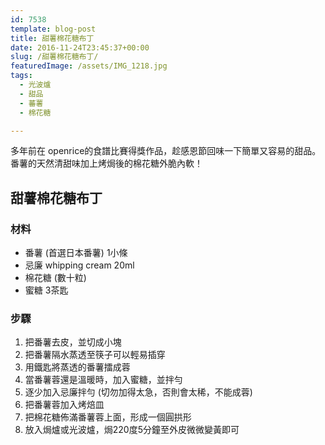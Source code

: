 ```yaml
---
id: 7538
template: blog-post
title: 甜薯棉花糖布丁
date: 2016-11-24T23:45:37+00:00
slug: /甜薯棉花糖布丁/
featuredImage: /assets/IMG_1218.jpg
tags:
  - 光波爐
  - 甜品
  - 蕃薯
  - 棉花糖

---
```


多年前在 openrice的食譜比賽得獎作品，趁感恩節回味一下簡單又容易的甜品。
番薯的天然清甜味加上烤焗後的棉花糖外脆內軟！

<!--more-->

## 甜薯棉花糖布丁

### 材料

* 番薯 (首選日本番薯) 1小條
* 忌廉 whipping cream 20ml
* 棉花糖 (數十粒)
* 蜜糖 3茶匙

### 步驟

1. 把番薯去皮，並切成小塊
2. 把番薯隔水蒸透至筷子可以輕易插穿
3. 用鐵匙將蒸透的番薯擂成蓉
4. 當番薯蓉還是溫暖時，加入蜜糖，並拌勻
5. 逐少加入忌廉拌勻 (切勿加得太急，否則會太稀，不能成蓉)
6. 把番薯蓉加入烤焙皿
7. 把棉花糖佈滿番薯蓉上面，形成一個圓拱形
8. 放入焗爐或光波爐，焗220度5分鐘至外皮微微變黃即可
